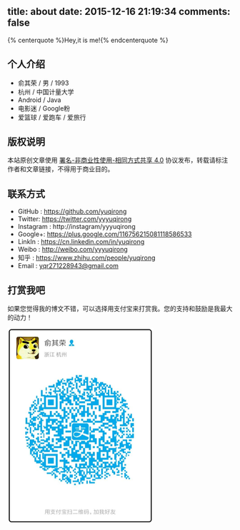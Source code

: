 title: about
date: 2015-12-16 21:19:34
comments: false
---
{% centerquote %}Hey,it is me!{% endcenterquote %}

## 个人介绍
* 俞其荣 / 男 / 1993
* 杭州 / 中国计量大学
* Android / Java
* 电影迷 / Google粉
* 爱篮球 / 爱跑车 / 爱旅行

## 版权说明
本站原创文章使用 [署名-非商业性使用-相同方式共享 4.0](https://creativecommons.org/licenses/by-nc-sa/4.0/) 协议发布，转载请标注作者和文章链接，不得用于商业目的。

## 联系方式
* GitHub : https://github.com/yuqirong
* Twitter: https://twitter.com/yyyuqirong
* Instagram : http://instagram/yyyuqirong
* Google+: https://plus.google.com/116756215081118586533
* LinkIn : https://cn.linkedin.com/in/yuqirong
* Weibo : http://weibo.com/yyyuqirong
* 知乎 : https://www.zhihu.com/people/yuqirong
* Email : <yqr271228943@gmail.com>

## 打赏我吧
如果您觉得我的博文不错，可以选择用支付宝来打赏我。您的支持和鼓励是我最大的动力！

<img alt="支付宝" src="/uploads/avatar/20160428221107.jpg" width="326" height="439"/>